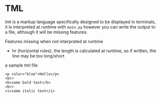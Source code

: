 # TML

tml is a markup language specifically designed to be displayed in terminals, it is interpreted at runtime with `main.py` however you can write the output to a file, although it will be missing features.

Features missing when not interprated at runtime
* hr (horizontal rules), the length is calculated at runtime, so if written, the line may be too long/short

a sample tml file
```tml
<p color="blue">Hello</p>
<br>
<b>some bold text</b>
<br>
<i>some italic text</i>
```
